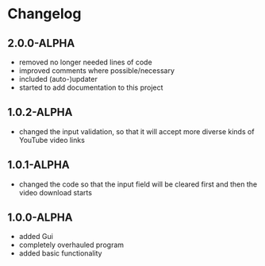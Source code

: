 # Changelog

## 2.0.0-ALPHA
- removed no longer needed lines of code
- improved comments where possible/necessary
- included (auto-)updater
- started to add documentation to this project

## 1.0.2-ALPHA
- changed the input validation, so that it will accept more diverse kinds of YouTube video links

## 1.0.1-ALPHA
- changed the code so that the input field will be cleared first and then the video download starts

## 1.0.0-ALPHA
- added Gui
- completely overhauled program
- added basic functionality